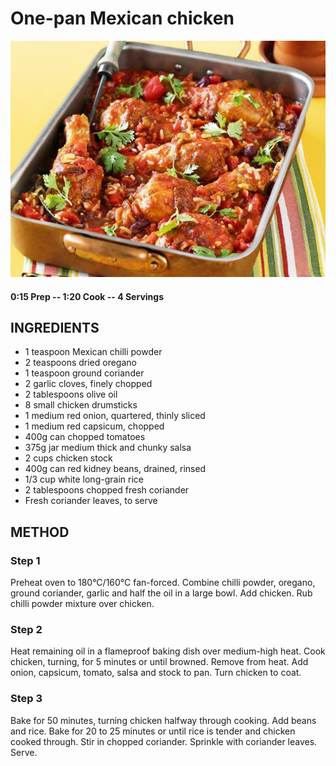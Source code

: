 # One-pan Mexican chicken
![](https://raw.githubusercontent.com/fuzzwah/recipes/images/pics/One-pan_Mexican_chicken.jpg)
#### 0:15 Prep -- 1:20 Cook -- 4 Servings
## INGREDIENTS
* 1 teaspoon Mexican chilli powder
* 2 teaspoons dried oregano
* 1 teaspoon ground coriander
* 2 garlic cloves, finely chopped
* 2 tablespoons olive oil
* 8 small chicken drumsticks
* 1 medium red onion, quartered, thinly sliced
* 1 medium red capsicum, chopped
* 400g can chopped tomatoes
* 375g jar medium thick and chunky salsa
* 2 cups chicken stock
* 400g can red kidney beans, drained, rinsed
* 1/3 cup white long-grain rice
* 2 tablespoons chopped fresh coriander
* Fresh coriander leaves, to serve
## METHOD
### Step 1
Preheat oven to 180°C/160°C fan-forced. Combine chilli powder, oregano, ground coriander, garlic and half the oil in a large bowl. Add chicken. Rub chilli powder mixture over chicken.
### Step 2
Heat remaining oil in a flameproof baking dish over medium-high heat. Cook chicken, turning, for 5 minutes or until browned. Remove from heat. Add onion, capsicum, tomato, salsa and stock to pan. Turn chicken to coat.
### Step 3
Bake for 50 minutes, turning chicken halfway through cooking. Add beans and rice. Bake for 20 to 25 minutes or until rice is tender and chicken cooked through. Stir in chopped coriander. Sprinkle with coriander leaves. Serve.
